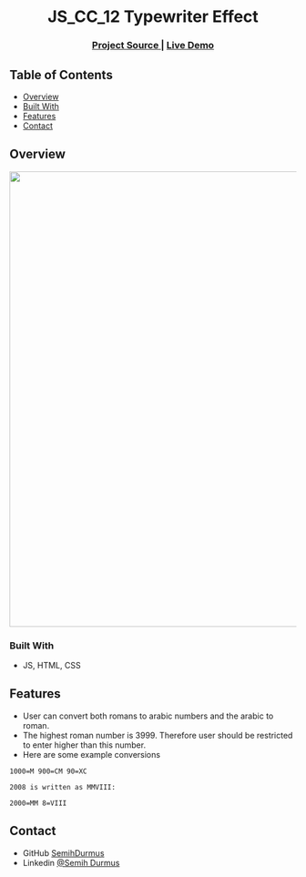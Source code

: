 
<h1 align="center">JS_CC_12 Typewriter Effect</h1>


<div align="center">
  <h3>
    <a  href="https://github.com/SemihDurmus/JS_CC_12_Typewriter_Effect.git">
      Project Source
    </a> |
    <a  href="https://semihdurmus.github.io/JS_CC_06_Roman_Arabic_Number_Conversion/">
      Live Demo
    </a>
 
  </h3>
</div>

<!-- TABLE OF CONTENTS -->

## Table of Contents

- [Overview](#overview)
- [Built With](#built-with)
- [Features](#features)
- [Contact](#contact)

<!-- OVERVIEW -->

## Overview

<img src="roman.png" width="800">

### Built With

<!-- This section should list any major frameworks that you built your project using. Here are a few examples.-->

- JS, HTML, CSS


## Features

- User can convert both romans to arabic numbers and the arabic to roman.
- The highest roman number is 3999. Therefore user should be restricted to enter higher than this number.
- Here are some example conversions
```
1000=M 900=CM 90=XC

2008 is written as MMVIII:

2000=MM 8=VIII
```

## Contact

- GitHub [SemihDurmus](https://github.com/SemihDurmus)
- Linkedin [@Semih Durmus](https://www.linkedin.com/in/semih-durmus-0548751b7/)
